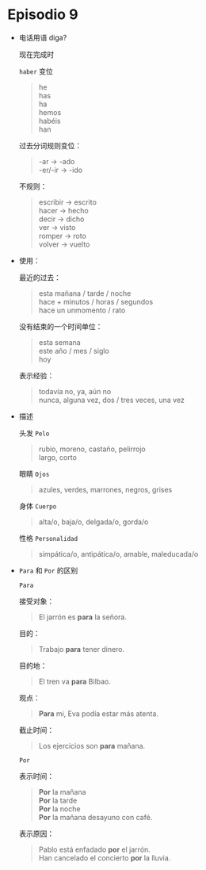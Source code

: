 # Episodio 9

- 电话用语
  diga?

  现在完成时

  `haber` 变位

  > he <br>
  has <br>
  ha <br>
  hemos <br>
  habéis <br> han

  过去分词规则变位：

  > -ar     -> -ado <br>
  > -er/-ir -> -ido

  不规则：

  > escribir -> escrito <br>
  > hacer    -> hecho <br>
  > decir    -> dicho <br>
  > ver      -> visto <br>
  > romper   -> roto <br>
  > volver   -> vuelto

- 使用：

  最近的过去：

  > esta mañana / tarde / noche <br>
  > hace + minutos / horas / segundos <br>
  > hace un unmomento / rato

  没有结束的一个时间单位：

  > esta semana <br>
  > este año / mes / siglo <br>
  > hoy

  表示经验：

  > todavía no, ya, aún no <br>
  > nunca, alguna vez, dos / tres veces, una vez

- 描述

  头发 `Pelo`

  > rubio, moreno, castaño, pelirrojo <br>
  > largo, corto

  眼睛 `Ojos`

  > azules, verdes, marrones, negros, grises

  身体 `Cuerpo`

  > alta/o, baja/o, delgada/o, gorda/o

  性格 `Personalidad`

  > simpática/o, antipática/o, amable, maleducada/o

- `Para` 和 `Por` 的区别

  `Para`

  接受对象：

  > El jarrón es **para** la señora.

  目的：

  > Trabajo **para** tener dinero.

  目的地：

  > El tren va **para** Bilbao.

  观点：

  > **Para** mi, Eva podía estar más atenta.

  截止时间：

  > Los ejercicios son **para** mañana.

  `Por`

  表示时间：

  > **Por** la mañana <br> **Por** la tarde <br> **Por** la noche <br>
  > **Por** la mañana desayuno con café. <br>

  表示原因：

  > Pablo está enfadado **por** el jarrón. <br>
  > Han cancelado el concierto **por** la lluvia.
